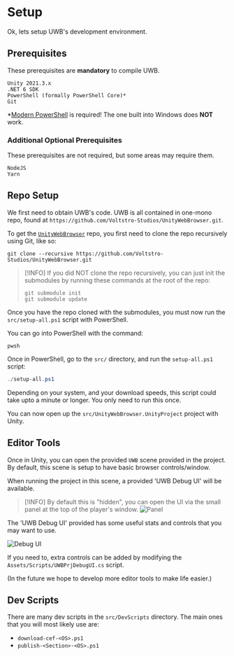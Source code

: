 # Setup

Ok, lets setup UWB's development environment.

## Prerequisites

These prerequisites are **mandatory** to compile UWB.

```
Unity 2021.3.x
.NET 6 SDK
PowerShell (formally PowerShell Core)*
Git
```

*[Modern PowerShell](https://github.com/powershell/powershell#get-powershell) is required! The one built into Windows does **NOT** work.

### Additional Optional Prerequisites

These prerequisites are not required, but some areas may require them.

```
NodeJS
Yarn
```

## Repo Setup

We first need to obtain UWB's code. UWB is all contained in one-mono repo, found at `https://github.com/Voltstro-Studios/UnityWebBrowser.git`.

To get the [`UnityWebBrowser`](https://github.com/Voltstro-Studios/UnityWebBrowser) repo, you first need to clone the repo recursively using Git, like so:

```shell
git clone --recursive https://github.com/Voltstro-Studios/UnityWebBrowser.git
```

> [!INFO]
> If you did NOT clone the repo recursively, you can just init the submodules by running these commands at the root of the repo:
> 
> ```shell
> git submodule init
> git submodule update
> ```

Once you have the repo cloned with the submodules, you must now run the `src/setup-all.ps1` script with PowerShell.

You can go into PowerShell with the command:

```shell
pwsh
```

Once in PowerShell, go to the `src/` directory, and run the `setup-all.ps1` script:

```powershell
./setup-all.ps1
```

Depending on your system, and your download speeds, this script could take upto a minute or longer. You only need to run this once.

You can now open up the `src/UnityWebBrowser.UnityProject` project with Unity.

## Editor Tools

Once in Unity, you can open the provided `UWB` scene provided in the project. By default, this scene is setup to have basic browser controls/window.

When running the project in this scene, a provided 'UWB Debug UI' will be available.

> [!INFO]
> By default this is "hidden", you can open the UI via the small panel at the top of the player's window.
> ![Panel](~/assets/images/articles/dev/setup/panel.webp)

The 'UWB Debug UI' provided has some useful stats and controls that you may want to use.

![Debug UI](~/assets/images/articles/dev/setup/debug-ui.webp)

If you need to, extra controls can be added by modifying the `Assets/Scripts/UWBPrjDebugUI.cs` script.

(In the future we hope to develop more editor tools to make life easier.)

## Dev Scripts

There are many dev scripts in the `src/DevScripts` directory. The main ones that you will most likely use are:

- `download-cef-<OS>.ps1`
- `publish-<Section>-<OS>.ps1`
